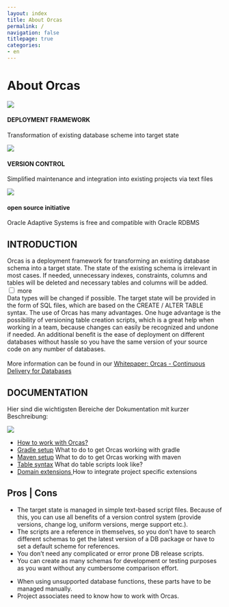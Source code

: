 ```yaml
---
layout: index
title: About Orcas
permalink: /
navigation: false
titlepage: true 
categories: 
- en
---
```


<div id="titlepage-title"><h1>About Orcas</h1></div>
<div class="clearfix" id="short-description-container">
    <div>
        <img src="./assets/db_icon.png">
        <h4>DEPLOYMENT FRAMEWORK</h4>
        <p>Transformation of existing database scheme into target state</p>
    </div>
    <div>
        <img src="./assets/script_icon.png"/>
        <h4>VERSION CONTROL</h4>
        <p>Simplified maintenance and integration into existing projects via text files</p>
    </div>
    <div>
        <img  src="./assets/osi_keyhole.png">
        <h4>open source initiative</h4>
        <p>Oracle Adaptive Systems is free and compatible with Oracle RDBMS</p>
    </div>
</div>

<div class="clearfix" id="description-panel">
    <h2>INTRODUCTION</h2>
    <div class="description-pt1">
        Orcas is a deployment framework for transforming an existing database schema into a target state. The state of the existing schema is irrelevant in most cases. If needed, unnecessary indexes, constraints, columns and tables will be deleted and necessary tables and columns will be added.
    </div>
    <input id="expand" type="checkbox" class="panel">
    <label for="expand" id="expand-title">more</label>
    <div class="description-pt2">
        Data types will be changed if possible. The target state will be provided in the form of SQL files, which are based on the CREATE / ALTER TABLE syntax. The use of Orcas has many advantages. One huge advantage is the possibility of versioning table creation scripts, which is a great help when working in a team, because changes can easily be recognized and undone if needed. An additional benefit is the ease of deployment on different databases without hassle so you have the same version of your source code on any number of databases.
        <br>
        <br>
        More information can be found in our <a href="http://www.opitz-consulting.com/fileadmin/user_upload/Collaterals/Artikel/whitepaper-orcas-EN.pdf" target="_blank">Whitepaper: Orcas -  Continuous Delivery for Databases</a> 
     </div>
</div>

<div class="clearfix" id="documentation-list">
    <h2>DOCUMENTATION</h2>
    <p>Hier sind die wichtigsten Bereiche der Dokumentation mit kurzer Beschreibung:</p>
    <div><img src="./assets/docs_icon.png"/></div>
    <div>
        <ul>
            <li>
                <a href="{{site.baseurl}}/docs/usage/">How to work with Orcas?</a>
            </li>
            <li>
                <a href="{{site.baseurl}}/docs/getting-started-gradle//">Gradle setup</a> What to do to get Orcas working with gradle
            </li>
            <li>
                <a href="{{site.baseurl}}/docs/getting-started-maven//">Maven setup</a> What to do to get Orcas working with maven
            </li>
            <li>
                <a href="{{site.baseurl}}/docs/de/statics-syntax/">Table syntax</a> What do table scripts look like?
            </li>
            <li>
                <a href="{{site.baseurl}}/docs/de/domain-extension/">Domain extensions </a> 
                How to integrate project specific extensions
            </li>
        </ul>
    </div>
</div>
<div class="clearfix" id="pros-cons">
    <h2>Pros | Cons</h2>
    <div class="pros">
        <ul>
            <li>The target state is managed in simple text-based script files. Because of this, you can use all benefits of a version control system (provide versions, change log, uniform versions, merge support etc.).</li>
            <li>The scripts are a reference in themselves, so you don’t have to search different schemas to get the latest version of a DB package or have to set a default scheme for references.</li>
            <li>You don’t need any complicated or error prone DB release scripts.</li>
            <li>You can create as many schemas for development or testing purposes as you want without any cumbersome comparison effort.</li>
       </ul>
    </div>
    <div class="cons">
        <ul>
            <li>When using unsupported database functions, these parts have to be managed manually.</li>
            <li>Project associates need to know how to work with Orcas.</li>
        </ul>
    </div>
</div>
